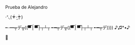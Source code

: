 Prueba de Alejandro 

‧⁺◟( ᵒ̴̶̷̥́ ·̫ ᵒ̴̶̷̣̥̀ )


╾━╤デ╦((▀̿ ĺ̯ ▀̿├┬┴┬ ╾━╤デ╦((▀̿ ĺ̯ ▀̿├┬┴┬ ╾━╤デ))))
♪♫*•♪

🔪